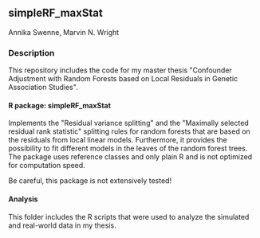 ## simpleRF_maxStat
Annika Swenne, Marvin N. Wright

### Description
This repository includes the code for my master thesis "Confounder Adjustment with Random Forests based on Local Residuals in Genetic Association Studies". 

#### R package: simpleRF_maxStat 
Implements the "Residual variance splitting" and the "Maximally selected residual rank statistic" splitting rules for random forests that are based on the residuals from local linear models. Furthermore, it provides the possibility to fit different models in the leaves of the random forest trees. The package uses reference classes and only plain R and is not optimized for computation speed. 

Be careful, this package is not extensively tested!

#### Analysis
This folder includes the R scripts that were used to analyze the simulated and real-world data in my thesis.
